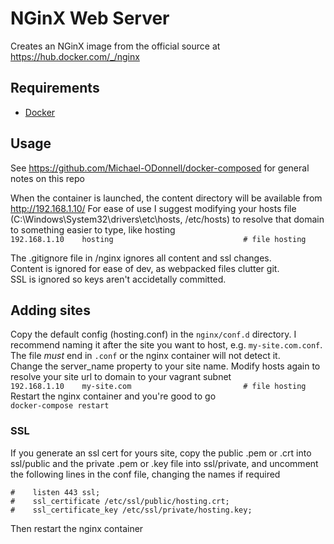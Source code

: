 # NGinX Web Server
Creates an NGinX image from the official source at https://hub.docker.com/_/nginx

## Requirements
- [Docker](https://docs.docker.com/install/)

## Usage
See https://github.com/Michael-ODonnell/docker-composed for general notes on this repo

When the container is launched, the content directory will be available from http://192.168.1.10/
For ease of use I suggest modifying your hosts file (C:\Windows\System32\drivers\etc\hosts, /etc/hosts) to resolve that domain to something easier to type, like hosting  
`192.168.1.10    hosting                             # file hosting`  

The .gitignore file in /nginx ignores all content and ssl changes.  
Content is ignored for ease of dev, as webpacked files clutter git.  
SSL is ignored so keys aren't accidetally committed.  

## Adding sites
Copy the default config (hosting.conf) in the `nginx/conf.d` directory.  I recommend naming it after the site you want to host, e.g. `my-site.com.conf`.  The file *must* end in `.conf` or the nginx container will not detect it.  
Change the server_name property to your site name.  Modify hosts again to resolve your site url to domain to your vagrant subnet  
`192.168.1.10    my-site.com                         # file hosting`  
Restart the nginx container and you're good to go  
`docker-compose restart`  

### SSL
If you generate an ssl cert for yours site, copy the public .pem or .crt into ssl/public and the private .pem or .key file into ssl/private, and uncomment the following lines in the conf file, changing the names if required  
```
#    listen 443 ssl;
#    ssl_certificate /etc/ssl/public/hosting.crt;
#    ssl_certificate_key /etc/ssl/private/hosting.key;
```

Then restart the nginx container